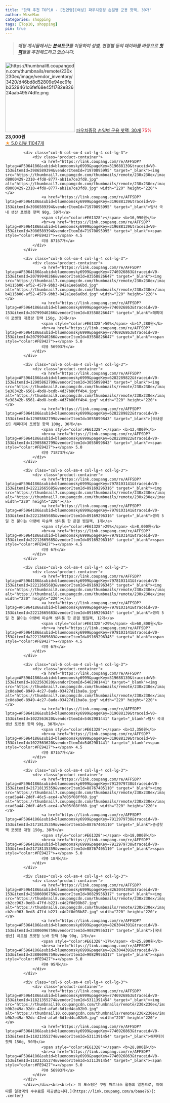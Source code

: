 ```yaml
---
title: "핫팩 추천 TOP10 - [전연령][여성] 파우치증정 손일병 군용 핫팩, 30개"
author: WiseMan
categories: shopping
tags: [Top10, shopping]
pin: true
---
```


> ##### 해당 게시물에서는 [**분석도구**](https://itemscout.io/)를 이용하여 **성별**, **연령별** 등의 데이터를 바탕으로 [**핫팩**](https://link.coupang.com/a/baae76)들을 추천해드리고 있습니다.
<div class="container"><div class="row">
            <div class="col-6 col-sm-4 col-lg-4 col-lg-3">
                <div class="product-container">
                    <a href="https://link.coupang.com/re/AFFSDP?lptag=AF5964186&subid=bluemoonsky6999&pageKey=4501290760&traceid=V0-153&itemId=20357436540&vendorItemId=87240476137" target="_blank"><img src="https://thumbnail6.coupangcdn.com/thumbnails/remote/230x230ex/image/vendor_inventory/3420/d46bd8d52809e94ec9feb3529461c6fef68e45f1782e82624aab49574dfe.png" alt="https://thumbnail6.coupangcdn.com/thumbnails/remote/230x230ex/image/vendor_inventory/3420/d46bd8d52809e94ec9feb3529461c6fef68e45f1782e82624aab49574dfe.png" width="220" height="220"></a>
                    <a href="https://link.coupang.com/re/AFFSDP?lptag=AF5964186&subid=bluemoonsky6999&pageKey=4501290760&traceid=V0-153&itemId=20357436540&vendorItemId=87240476137" target="_blank">파우치증정 손일병 군용 핫팩, 30개</a>
                    <span style="color:#E61328">75%</span> <b>23,000원</b>
                    <br><a href="https://link.coupang.com/re/AFFSDP?lptag=AF5964186&subid=bluemoonsky6999&pageKey=4501290760&traceid=V0-153&itemId=20357436540&vendorItemId=87240476137" target="_blank"><span style="color:#FE9427">★</span> 5.0
                    리뷰 11047개</a>
                </div>
            </div>
            
            <div class="col-6 col-sm-4 col-lg-4 col-lg-3">
                <div class="product-container">
                    <a href="https://link.coupang.com/re/AFFSDP?lptag=AF5964186&subid=bluemoonsky6999&pageKey=319688139&traceid=V0-153&itemId=3986589394&vendorItemId=71970895995" target="_blank"><img src="https://thumbnail7.coupangcdn.com/thumbnails/remote/230x230ex/image/retail/images/8512647379901-d8000429-2310-4fd8-8777-ab11e7ce3fd8.jpg" alt="https://thumbnail7.coupangcdn.com/thumbnails/remote/230x230ex/image/retail/images/8512647379901-d8000429-2310-4fd8-8777-ab11e7ce3fd8.jpg" width="220" height="220"></a>
                    <a href="https://link.coupang.com/re/AFFSDP?lptag=AF5964186&subid=bluemoonsky6999&pageKey=319688139&traceid=V0-153&itemId=3986589394&vendorItemId=71970895995" target="_blank">탐사 국내 생산 포켓용 핫팩 90g, 50개</a>
                    <span style="color:#E61328"></span> <b>16,990원</b>
                    <br><a href="https://link.coupang.com/re/AFFSDP?lptag=AF5964186&subid=bluemoonsky6999&pageKey=319688139&traceid=V0-153&itemId=3986589394&vendorItemId=71970895995" target="_blank"><span style="color:#FE9427">★</span> 4.5
                    리뷰 87167개</a>
                </div>
            </div>
            
            <div class="col-6 col-sm-4 col-lg-4 col-lg-3">
                <div class="product-container">
                    <a href="https://link.coupang.com/re/AFFSDP?lptag=AF5964186&subid=bluemoonsky6999&pageKey=7746926863&traceid=V0-153&itemId=20799940266&vendorItemId=83558826647" target="_blank"><img src="https://thumbnail7.coupangcdn.com/thumbnails/remote/230x230ex/image/retail/images/2014867878667931-b4115b00-af52-4579-9bb3-842a1ee6a6bd.jpg" alt="https://thumbnail7.coupangcdn.com/thumbnails/remote/230x230ex/image/retail/images/2014867878667931-b4115b00-af52-4579-9bb3-842a1ee6a6bd.jpg" width="220" height="220"></a>
                    <a href="https://link.coupang.com/re/AFFSDP?lptag=AF5964186&subid=bluemoonsky6999&pageKey=7746926863&traceid=V0-153&itemId=20799940266&vendorItemId=83558826647" target="_blank">해피데이 포켓형 대용량 핫팩 150g, 30개</a>
                    <span style="color:#E61328">50%</span> <b>17,280원</b>
                    <br><a href="https://link.coupang.com/re/AFFSDP?lptag=AF5964186&subid=bluemoonsky6999&pageKey=7746926863&traceid=V0-153&itemId=20799940266&vendorItemId=83558826647" target="_blank"><span style="color:#FE9427">★</span> 5.0
                    리뷰 56993개</a>
                </div>
            </div>
            
            <div class="col-6 col-sm-4 col-lg-4 col-lg-3">
                <div class="product-container">
                    <a href="https://link.coupang.com/re/AFFSDP?lptag=AF5964186&subid=bluemoonsky6999&pageKey=6282289822&traceid=V0-153&itemId=12905862799&vendorItemId=3055099843" target="_blank"><img src="https://thumbnail8.coupangcdn.com/thumbnails/remote/230x230ex/image/retail/images/957329243371345-5e38342b-6561-4bd8-bcdb-4d37b80ff4b4.jpg" alt="https://thumbnail8.coupangcdn.com/thumbnails/remote/230x230ex/image/retail/images/957329243371345-5e38342b-6561-4bd8-bcdb-4d37b80ff4b4.jpg" width="220" height="220"></a>
                    <a href="https://link.coupang.com/re/AFFSDP?lptag=AF5964186&subid=bluemoonsky6999&pageKey=6282289822&traceid=V0-153&itemId=12905862799&vendorItemId=3055099843" target="_blank">[국내생산] 해피데이 포켓형 핫팩 100g, 30개</a>
                    <span style="color:#E61328"></span> <b>12,480원</b>
                    <br><a href="https://link.coupang.com/re/AFFSDP?lptag=AF5964186&subid=bluemoonsky6999&pageKey=6282289822&traceid=V0-153&itemId=12905862799&vendorItemId=3055099843" target="_blank"><span style="color:#FE9427">★</span> 5.0
                    리뷰 71873개</a>
                </div>
            </div>
            
            <div class="col-6 col-sm-4 col-lg-4 col-lg-3">
                <div class="product-container">
                    <a href="https://link.coupang.com/re/AFFSDP?lptag=AF5964186&subid=bluemoonsky6999&pageKey=7978103141&traceid=V0-153&itemId=22212665685&vendorItemId=89169296316" target="_blank"><img src="https://thumbnail7.coupangcdn.com/thumbnails/remote/230x230ex/image/vendor_inventory/0ca8/c283d0b1ae2a69494ee1e6d95c278c25cd9df8ca313fa90117043895703e.jpg" alt="https://thumbnail7.coupangcdn.com/thumbnails/remote/230x230ex/image/vendor_inventory/0ca8/c283d0b1ae2a69494ee1e6d95c278c25cd9df8ca313fa90117043895703e.jpg" width="220" height="220"></a>
                    <a href="https://link.coupang.com/re/AFFSDP?lptag=AF5964186&subid=bluemoonsky6999&pageKey=7978103141&traceid=V0-153&itemId=22212665685&vendorItemId=89169296316" target="_blank">생리 5일 전 붙이는 아랫배 따순팩 생리통 핫 온열 찜질팩, 1개</a>
                    <span style="color:#E61328">29%</span> <b>8,000원</b>
                    <br><a href="https://link.coupang.com/re/AFFSDP?lptag=AF5964186&subid=bluemoonsky6999&pageKey=7978103141&traceid=V0-153&itemId=22212665685&vendorItemId=89169296316" target="_blank"><span style="color:#FE9427">★</span> 4.5
                    리뷰 6개</a>
                </div>
            </div>
            
            <div class="col-6 col-sm-4 col-lg-4 col-lg-3">
                <div class="product-container">
                    <a href="https://link.coupang.com/re/AFFSDP?lptag=AF5964186&subid=bluemoonsky6999&pageKey=7978103141&traceid=V0-153&itemId=22212665683&vendorItemId=89169296345" target="_blank"><img src="https://thumbnail8.coupangcdn.com/thumbnails/remote/230x230ex/image/vendor_inventory/c963/0e2a50b4d1add38640b4b9ef9b2cdbd2abbcd77984062778a7e24124bc85.jpg" alt="https://thumbnail8.coupangcdn.com/thumbnails/remote/230x230ex/image/vendor_inventory/c963/0e2a50b4d1add38640b4b9ef9b2cdbd2abbcd77984062778a7e24124bc85.jpg" width="220" height="220"></a>
                    <a href="https://link.coupang.com/re/AFFSDP?lptag=AF5964186&subid=bluemoonsky6999&pageKey=7978103141&traceid=V0-153&itemId=22212665683&vendorItemId=89169296345" target="_blank">생리 5일 전 붙이는 아랫배 따순팩 생리통 핫 온열 찜질팩, 12개</a>
                    <span style="color:#E61328">29%</span> <b>60,800원</b>
                    <br><a href="https://link.coupang.com/re/AFFSDP?lptag=AF5964186&subid=bluemoonsky6999&pageKey=7978103141&traceid=V0-153&itemId=22212665683&vendorItemId=89169296345" target="_blank"><span style="color:#FE9427">★</span> 4.5
                    리뷰 6개</a>
                </div>
            </div>
            
            <div class="col-6 col-sm-4 col-lg-4 col-lg-3">
                <div class="product-container">
                    <a href="https://link.coupang.com/re/AFFSDP?lptag=AF5964186&subid=bluemoonsky6999&pageKey=319688139&traceid=V0-153&itemId=1022563620&vendorItemId=5462981441" target="_blank"><img src="https://thumbnail7.coupangcdn.com/thumbnails/remote/230x230ex/image/retail/images/2245137447431-2c8da8e6-8949-4c27-8ada-03427d11ba8a.jpg" alt="https://thumbnail7.coupangcdn.com/thumbnails/remote/230x230ex/image/retail/images/2245137447431-2c8da8e6-8949-4c27-8ada-03427d11ba8a.jpg" width="220" height="220"></a>
                    <a href="https://link.coupang.com/re/AFFSDP?lptag=AF5964186&subid=bluemoonsky6999&pageKey=319688139&traceid=V0-153&itemId=1022563620&vendorItemId=5462981441" target="_blank">탐사 국내 생산 포켓용 핫팩 90g, 30개</a>
                    <span style="color:#E61328"></span> <b>12,350원</b>
                    <br><a href="https://link.coupang.com/re/AFFSDP?lptag=AF5964186&subid=bluemoonsky6999&pageKey=319688139&traceid=V0-153&itemId=1022563620&vendorItemId=5462981441" target="_blank"><span style="color:#FE9427">★</span> 4.5
                    리뷰 87167개</a>
                </div>
            </div>
            
            <div class="col-6 col-sm-4 col-lg-4 col-lg-3">
                <div class="product-container">
                    <a href="https://link.coupang.com/re/AFFSDP?lptag=AF5964186&subid=bluemoonsky6999&pageKey=7912979738&traceid=V0-153&itemId=21718135359&vendorItemId=88767405110" target="_blank"><img src="https://thumbnail7.coupangcdn.com/thumbnails/remote/230x230ex/image/retail/images/7726110181620119-ccad5a44-2ddf-46c5-ace4-a7d05f08ff60.jpg" alt="https://thumbnail7.coupangcdn.com/thumbnails/remote/230x230ex/image/retail/images/7726110181620119-ccad5a44-2ddf-46c5-ace4-a7d05f08ff60.jpg" width="220" height="220"></a>
                    <a href="https://link.coupang.com/re/AFFSDP?lptag=AF5964186&subid=bluemoonsky6999&pageKey=7912979738&traceid=V0-153&itemId=21718135359&vendorItemId=88767405110" target="_blank">충성핫팩 포켓용 대형 150g, 30개</a>
                    <span style="color:#E61328"></span> <b>18,000원</b>
                    <br><a href="https://link.coupang.com/re/AFFSDP?lptag=AF5964186&subid=bluemoonsky6999&pageKey=7912979738&traceid=V0-153&itemId=21718135359&vendorItemId=88767405110" target="_blank"><span style="color:#FE9427">★</span> 5.0
                    리뷰 18개</a>
                </div>
            </div>
            
            <div class="col-6 col-sm-4 col-lg-4 col-lg-3">
                <div class="product-container">
                    <a href="https://link.coupang.com/re/AFFSDP?lptag=AF5964186&subid=bluemoonsky6999&pageKey=8263044391&traceid=V0-153&itemId=23806096759&vendorItemId=90829956317" target="_blank"><img src="https://thumbnail8.coupangcdn.com/thumbnails/remote/230x230ex/image/retail/images/311988106456469-cb2cc963-0ed8-47fd-b221-c4d2f0d98b87.jpg" alt="https://thumbnail8.coupangcdn.com/thumbnails/remote/230x230ex/image/retail/images/311988106456469-cb2cc963-0ed8-47fd-b221-c4d2f0d98b87.jpg" width="220" height="220"></a>
                    <a href="https://link.coupang.com/re/AFFSDP?lptag=AF5964186&subid=bluemoonsky6999&pageKey=8263044391&traceid=V0-153&itemId=23806096759&vendorItemId=90829956317" target="_blank">[국내생산] 히트템 포켓형 노바 핫팩 50p 90g, 1개</a>
                    <span style="color:#E61328">17%</span> <b>25,800원</b>
                    <br><a href="https://link.coupang.com/re/AFFSDP?lptag=AF5964186&subid=bluemoonsky6999&pageKey=8263044391&traceid=V0-153&itemId=23806096759&vendorItemId=90829956317" target="_blank"><span style="color:#FE9427">★</span> 5.0
                    리뷰 95개</a>
                </div>
            </div>
            
            <div class="col-6 col-sm-4 col-lg-4 col-lg-3">
                <div class="product-container">
                    <a href="https://link.coupang.com/re/AFFSDP?lptag=AF5964186&subid=bluemoonsky6999&pageKey=7746926863&traceid=V0-153&itemId=11821355274&vendorItemId=5311391454" target="_blank"><img src="https://thumbnail10.coupangcdn.com/thumbnails/remote/230x230ex/image/retail/images/2014865824956813-b9b2e49a-92dc-42ed-afa6-6d1ed4ca02b9.jpg" alt="https://thumbnail10.coupangcdn.com/thumbnails/remote/230x230ex/image/retail/images/2014865824956813-b9b2e49a-92dc-42ed-afa6-6d1ed4ca02b9.jpg" width="220" height="220"></a>
                    <a href="https://link.coupang.com/re/AFFSDP?lptag=AF5964186&subid=bluemoonsky6999&pageKey=7746926863&traceid=V0-153&itemId=11821355274&vendorItemId=5311391454" target="_blank">해피데이 핫팩 150g, 50개</a>
                    <span style="color:#E61328"></span> <b>28,800원</b>
                    <br><a href="https://link.coupang.com/re/AFFSDP?lptag=AF5964186&subid=bluemoonsky6999&pageKey=7746926863&traceid=V0-153&itemId=11821355274&vendorItemId=5311391454" target="_blank"><span style="color:#FE9427">★</span> 5.0
                    리뷰 56993개</a>
                </div>
            </div>
            </div></div><br><br>[👉 이 포스팅은 쿠팡 파트너스 활동의 일환으로, 이에 따른 일정액의 수수료를 제공받습니다.](https://link.coupang.com/a/baae76){: .center}